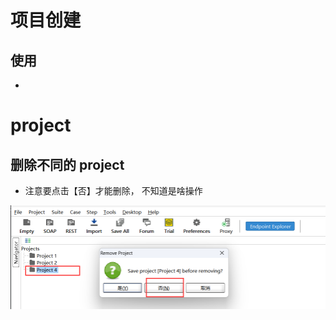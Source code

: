 # 项目创建

## 使用

* 

# project 

## 删除不同的 project 

* 注意要点击【否】才能删除， 不知道是啥操作

![image-20230702170433197](image-20230702170433197.png)

